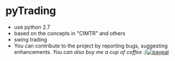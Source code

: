 # pyTrading
- use python 2.7
- based on the concepts in "CIMTR" and others
- swing trading
- You can contribute to the project by reporting bugs, suggesting enhancements. 
*You can also buy me a cup of coffee :)*[![paypal](http://rickrduncan.com/wp-content/uploads/2017/11/buy-me-coffee-paypal.png)](https://paypal.me/boyac?locale.x=en_US)
